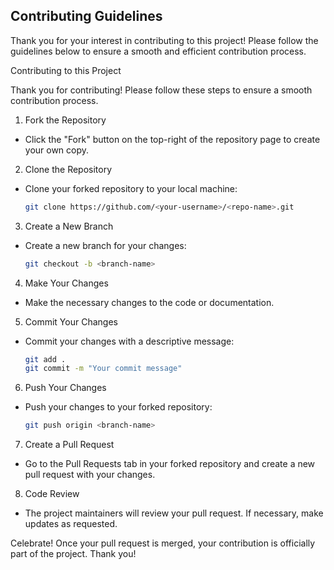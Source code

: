 ## Contributing Guidelines
Thank you for your interest in contributing to this project! Please follow the guidelines below to ensure a smooth and efficient contribution process.

Contributing to this Project

Thank you for contributing! Please follow these steps to ensure a smooth contribution process.

1. Fork the Repository
- Click the "Fork" button on the top-right of the repository page to create your own copy.

2. Clone the Repository
- Clone your forked repository to your local machine:
  ```bash
  git clone https://github.com/<your-username>/<repo-name>.git
  ```

3. Create a New Branch
- Create a new branch for your changes:
  ```bash
  git checkout -b <branch-name>
  ```

4. Make Your Changes
- Make the necessary changes to the code or documentation.

5. Commit Your Changes
- Commit your changes with a descriptive message:
  ```bash
  git add .
  git commit -m "Your commit message"
  ```

6. Push Your Changes
- Push your changes to your forked repository:
  ```bash
  git push origin <branch-name>
  ```

7. Create a Pull Request
- Go to the Pull Requests tab in your forked repository and create a new pull request with your changes.

8. Code Review
- The project maintainers will review your pull request. If necessary, make updates as requested.

Celebrate!
Once your pull request is merged, your contribution is officially part of the project. Thank you!
